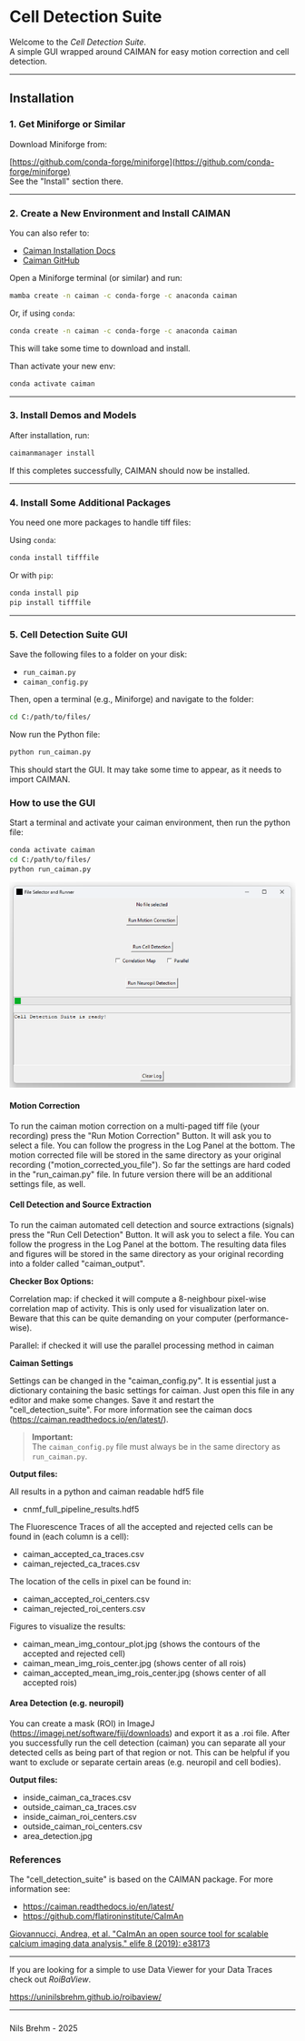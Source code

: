 # Cell Detection Suite

Welcome to the *Cell Detection Suite*.  
A simple GUI wrapped around CAIMAN for easy motion correction and cell detection.

---

## Installation

### 1. Get Miniforge or Similar

Download Miniforge from:

[https://github.com/conda-forge/miniforge](https://github.com/conda-forge/miniforge)  
See the "Install" section there.

---

### 2. Create a New Environment and Install CAIMAN

You can also refer to:  
- [Caiman Installation Docs](https://caiman.readthedocs.io/en/latest/Installation.html)  
- [Caiman GitHub](https://github.com/flatironinstitute/CaImAn)

Open a Miniforge terminal (or similar) and run:

```bash
mamba create -n caiman -c conda-forge -c anaconda caiman
```

Or, if using `conda`:

```bash
conda create -n caiman -c conda-forge -c anaconda caiman
```

This will take some time to download and install.

Than activate your new env:

```bash
conda activate caiman
```

---

### 3. Install Demos and Models

After installation, run:

```bash
caimanmanager install
```

If this completes successfully, CAIMAN should now be installed.

---

### 4. Install Some Additional Packages

You need one more packages to handle tiff files:

Using `conda`:

```bash
conda install tifffile
```

Or with `pip`:

```bash
conda install pip
pip install tifffile
```

---

### 5. Cell Detection Suite GUI

Save the following files to a folder on your disk:
- `run_caiman.py`
- `caiman_config.py`

Then, open a terminal (e.g., Miniforge) and navigate to the folder:

```bash
cd C:/path/to/files/
```

Now run the Python file:

```bash
python run_caiman.py
```

This should start the GUI. It may take some time to appear, as it needs to import CAIMAN.

### How to use the GUI
Start a terminal and activate your caiman environment, then run the python file:
```bash
conda activate caiman
cd C:/path/to/files/
python run_caiman.py
```

![Alt text](./images/cell_detection_suite_gui.png "GUI at start up")

#### Motion Correction
To run the caiman motion correction on a multi-paged tiff file (your recording) press the "Run Motion Correction" Button.
It will ask you to select a file. You can follow the progress in the Log Panel at the bottom. The motion corrected file
will be stored in the same directory as your original recording ("motion_corrected_you_file").
So far the settings are hard coded in the "run_caiman.py" file. In future version there will be an additional settings
file, as well.

#### Cell Detection and Source Extraction
To run the caiman automated cell detection and source extractions (signals) press the "Run Cell Detection" Button.
It will ask you to select a file. You can follow the progress in the Log Panel at the bottom. The resulting data files
and figures will be stored in the same directory as your original recording into a folder called "caiman_output".

**Checker Box Options:**

Correlation map: 
if checked it will compute a 8-neighbour pixel-wise correlation map of activity. This is only used for
visualization later on. Beware that this can be quite demanding on your computer (performance-wise).

Parallel: if checked it will use the parallel processing method in caiman

**Caiman Settings**

Settings can be changed in the "caiman_config.py". It is essential just a dictionary containing the basic settings for
caiman. Just open this file in any editor and make some changes. Save it and restart the "cell_detection_suite".
For more information see the caiman docs (https://caiman.readthedocs.io/en/latest/).

> **Important:**  
> The `caiman_config.py` file must always be in the same directory as `run_caiman.py`.

**Output files:**

All results in a python and caiman readable hdf5 file
- cnmf_full_pipeline_results.hdf5

The Fluorescence Traces of all the accepted and rejected cells can be found in (each column is a cell):
- caiman_accepted_ca_traces.csv
- caiman_rejected_ca_traces.csv

The location of the cells in pixel can be found in:
- caiman_accepted_roi_centers.csv
- caiman_rejected_roi_centers.csv

Figures to visualize the results:
- caiman_mean_img_contour_plot.jpg (shows the contours of the accepted and rejected cell)
- caiman_mean_img_rois_center.jpg (shows center of all rois)
- caiman_accepted_mean_img_rois_center.jpg (shows center of all accepted rois)


#### Area Detection (e.g. neuropil)
You can create a mask (ROI) in ImageJ (https://imagej.net/software/fiji/downloads) and export it as a .roi file.
After you successfully run the cell detection (caiman) you can separate all your detected cells as being part of that
region or not. This can be helpful if you want to exclude or separate certain areas (e.g. neuropil and cell bodies).

**Output files:**

- inside_caiman_ca_traces.csv
- outside_caiman_ca_traces.csv
- inside_caiman_roi_centers.csv
- outside_caiman_roi_centers.csv
- area_detection.jpg

### References
The "cell_detection_suite" is based on the CAIMAN package. For more information see:

- https://caiman.readthedocs.io/en/latest/
- https://github.com/flatironinstitute/CaImAn

[Giovannucci, Andrea, et al. "CaImAn an open source tool for scalable calcium imaging data analysis." elife 8 (2019): e38173]( https://doi.org/10.7554/eLife.38173 )


---

If you are looking for a simple to use Data Viewer for your Data Traces check out *RoiBaView*.

https://uninilsbrehm.github.io/roibaview/
    
---
###
Nils Brehm - 2025